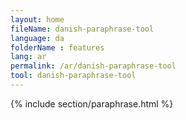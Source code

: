 ```yaml
---
layout: home
fileName: danish-paraphrase-tool
language: da
folderName : features
lang: ar
permalink: /ar/danish-paraphrase-tool
tool: danish-paraphrase-tool
---
```

{% include section/paraphrase.html %}
